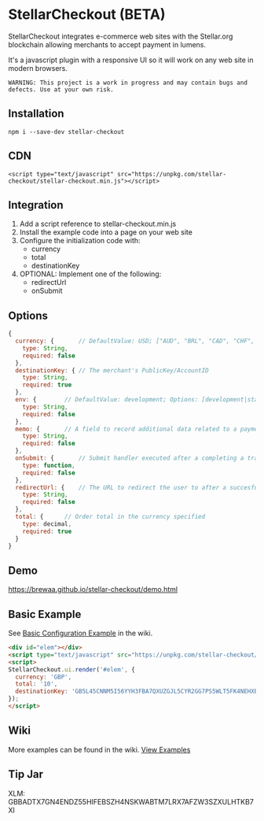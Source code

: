 # StellarCheckout (BETA)

StellarCheckout integrates e-commerce web sites with the Stellar.org blockchain allowing merchants to accept payment in lumens.

It's a javascript plugin with a responsive UI so it will work on any web site in modern browsers.

```
WARNING: This project is a work in progress and may contain bugs and defects. Use at your own risk.
```

## Installation

```
npm i --save-dev stellar-checkout
```

## CDN
```
<script type="text/javascript" src="https://unpkg.com/stellar-checkout/stellar-checkout.min.js"></script>
```

## Integration
1. Add a script reference to stellar-checkout.min.js
1. Install the example code into a page on your web site
2. Configure the initialization code with:
   - currency
   - total
   - destinationKey
3. OPTIONAL: Implement one of the following:
   - redirectUrl
   - onSubmit

## Options

```javascript
{
  currency: {		// DefaultValue: USD; ["AUD", "BRL", "CAD", "CHF", "CLP", "CNY", "CZK", "DKK", "EUR", "GBP", "HKD", "HUF", "IDR", "ILS", "INR", "JPY", "KRW", "MXN", "MYR", "NOK", "NZD", "PHP", "PKR", "PLN", "RUB", "SEK", "SGD", "THB", "TRY", "TWD", "ZAR"],
  	type: String,
  	required: false
  },
  destinationKey: {	// The merchant's PublicKey/AccountID
  	type: String,
  	required: true
  },
  env: {		// DefaultValue: development; Options: [development|staging|production];
  	type: String,
  	required: false
  },
  memo: {		// A field to record additional data related to a payment. E.g. OrderID, UserID
  	type: String,
  	required: false
  },
  onSubmit: {		// Submit handler executed after a completing a transaction. Has access to error and payment data
  	type: function,
  	required: false
  },
  redirectUrl: {	// The URL to redirect the user to after a succesfully completed transaction
  	type: String,
  	required: false
  },
  total: {		// Order total in the currency specified
  	type: decimal,
  	required: true
  }
}
```

## Demo
https://brewaa.github.io/stellar-checkout/demo.html

## Basic Example
See [Basic Configuration Example](https://github.com/brewaa/stellar-checkout/wiki/Basic-Configuration-Example) in the wiki.

```html
<div id="elem"></div>
<script type="text/javascript" src="https://unpkg.com/stellar-checkout/stellar-checkout.min.js"></script>
<script>
StellarCheckout.ui.render('#elem', {
  currency: 'GBP',
  total: '10',
  destinationKey: 'GB5L45CNNM5I56YYH3FBA7QXUZGJL5CYR2GG7PS5WLT5FK4NEHXEUH73'
});
</script>
```

## Wiki

More examples can be found in the wiki. [View Examples](https://github.com/brewaa/stellar-checkout/wiki/Examples)

## Tip Jar

XLM: GBBADTX7GN4ENDZ55HIFEBSZH4NSKWABTM7LRX7AFZW3SZXULHTKB7XI